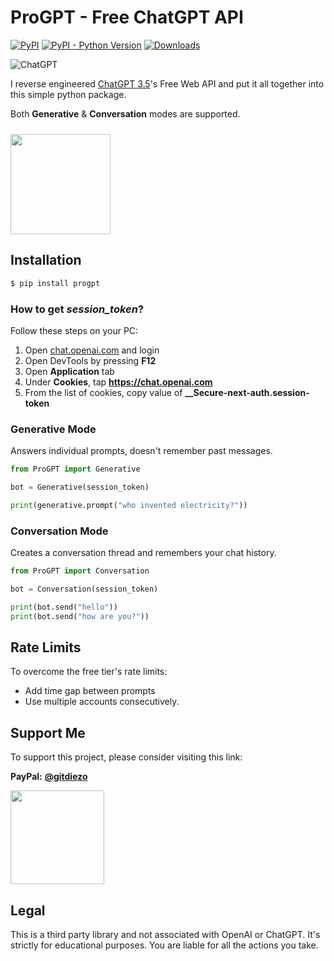# ProGPT - Free ChatGPT API

[![PyPI](https://img.shields.io/pypi/v/progpt)](https://pypi.org/project/progpt)
[![PyPI - Python Version](https://img.shields.io/pypi/pyversions/progpt)]()
[![Downloads](https://static.pepy.tech/badge/progpt/month)](https://pepy.tech/project/progpt)

![ChatGPT](https://img.shields.io/badge/chatGPT-74aa9c?style=for-the-badge&logo=openai&logoColor=white)

I reverse engineered [ChatGPT 3.5](https://chat.openai.com)'s Free Web API and put it all together into this simple python package.

Both **Generative** & **Conversation** modes are supported.

[<img style="margin-top: 10px" src="https://www.buymeacoffee.com/assets/img/guidelines/download-assets-sm-1.svg" width="160"/>](https://buymeacoffee.com/diezo)

## Installation
```python
$ pip install progpt
```

### How to get *session_token*?
Follow these steps on your PC:
1. Open [chat.openai.com](https://chat.openai.com) and login
2. Open DevTools by pressing **F12**
3. Open **Application** tab
4. Under **Cookies**, tap **https://chat.openai.com**
5. From the list of cookies, copy value of **__Secure-next-auth.session-token**


### Generative Mode
Answers individual prompts, doesn't remember past messages.

```python
from ProGPT import Generative

bot = Generative(session_token)

print(generative.prompt("who invented electricity?"))
```

### Conversation Mode
Creates a conversation thread and remembers your chat history.

```python
from ProGPT import Conversation

bot = Conversation(session_token)

print(bot.send("hello"))
print(bot.send("how are you?"))
```

## Rate Limits
To overcome the free tier's rate limits:
- Add time gap between prompts
- Use multiple accounts consecutively.

## Support Me
To support this project, please consider visiting this link:

**PayPal:** [**@gitdiezo**](https://www.paypal.com/paypalme/gitdiezo)

[<img src="https://www.buymeacoffee.com/assets/img/guidelines/download-assets-sm-1.svg" width="150"/>](https://buymeacoffee.com/diezo)

## Legal
This is a third party library and not associated with OpenAI or ChatGPT. It's strictly for educational purposes. You are liable for all the actions you take.
